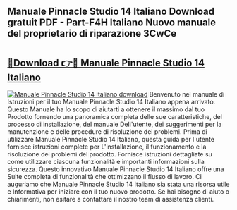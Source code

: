 ## Manuale Pinnacle Studio 14 Italiano Download gratuit PDF - Part-F4H Italiano Nuovo manuale del proprietario di riparazione 3CwCe

# <h2><a href="http://dfaei4q.blite.top/?on=Manuale+Pinnacle+Studio+14+Italiano">🔗Download 👉🔴 Manuale Pinnacle Studio 14 Italiano</a></h2>

[![Manuale Pinnacle Studio 14 Italiano download](https://i.imgur.com/lujVjoI.png)](http://dfaei4q.blite.top/?on=Manuale+Pinnacle+Studio+14+Italiano)
Benvenuto nel manuale di Istruzioni per il tuo Manuale Pinnacle Studio 14 Italiano appena arrivato. Questo Manuale ha lo scopo di aiutarti a ottenere il massimo dal tuo Prodotto fornendo una panoramica completa delle sue caratteristiche, del processo di installazione, del manuale Dell'utente, dei suggerimenti per la manutenzione e delle procedure di risoluzione dei problemi. Prima di utilizzare Manuale Pinnacle Studio 14 Italiano, questa guida per l'utente fornisce istruzioni complete per L'installazione, il funzionamento e la risoluzione dei problemi del prodotto. Fornisce istruzioni dettagliate su come utilizzare ciascuna funzionalità e importanti informazioni sulla sicurezza. Questo innovativo Manuale Pinnacle Studio 14 Italiano offre una Suite completa di funzionalità che ottimizzano il flusso di lavoro. Ci auguriamo che Manuale Pinnacle Studio 14 Italiano sia stata una risorsa utile e Informativa per iniziare con il tuo nuovo prodotto. Se hai bisogno di aiuto o chiarimenti, non esitare a contattare il nostro team di assistenza clienti.
